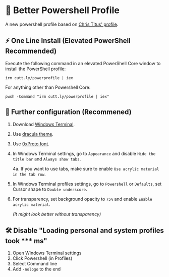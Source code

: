 # 🎨 Better Powershell Profile
A new powershell profile based on [Chris Titus' profile](https://github.com/ChrisTitusTech/powershell-profile). 

## ⚡ One Line Install (Elevated PowerShell Recommended)

Execute the following command in an elevated PowerShell Core window to install the PowerShell profile:

```
irm cutt.ly/powerprofile | iex
```

For anything other than Powershell Core:
```
pwsh -Command "irm cutt.ly/powerprofile | iex"
```
## 🎨 Further configuration (Recommened)

1. Download [Windows Terminal](https://github.com/microsoft/terminal).
2. Use [dracula theme](https://github.com/dracula/powershell).
3. Use [0xProto font](https://github.com/ryanoasis/nerd-fonts/releases/download/v3.2.1/0xProto.zip).
4. In Windows Terminal settings, go to `Appearance` and disable `Hide the title bar` and `Always show tabs`.
   
   4a. If you want to use tabs, make sure to enable `Use acrylic material in the tab row`.
5. In Windows Terminal profiles settings, go to `Powershell` or `Defaults`, set Cursor shape to `Double underscore`.
6. For transparency, set background opacity to `75%` and enable `Enable acrylic material`.

   *(It might look better without transparency)*

## 🛠️ Disable "Loading personal and system profiles took *** ms"

1. Open Windows Terminal settings
2. Click Powershell (in Profiles)
3. Select Command line
4. Add `-nologo` to the end
